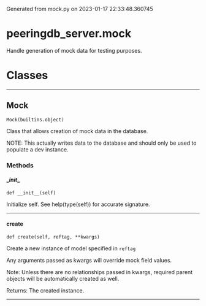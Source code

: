 Generated from mock.py on 2023-01-17 22:33:48.360745

# peeringdb_server.mock

Handle generation of mock data for testing purposes.

# Classes
---

## Mock

```
Mock(builtins.object)
```

Class that allows creation of mock data in the database.

NOTE: This actually writes data to the database and should
only be used to populate a dev instance.


### Methods

#### \__init__
`def __init__(self)`

Initialize self.  See help(type(self)) for accurate signature.

---
#### create
`def create(self, reftag, **kwargs)`

Create a new instance of model specified in `reftag`

Any arguments passed as kwargs will override mock field values.

Note: Unless there are no relationships passed in kwargs, required parent
objects will be automatically created as well.

Returns: The created instance.

---
